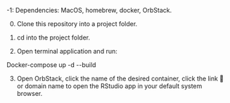 -1: Dependencies: MacOS,  homebrew, docker, OrbStack.

0. Clone this repository into a project folder.

1. cd into the project folder.

2. Open terminal application and run:

Docker-compose up -d --build

3. Open OrbStack, click the name of the desired container, click the link :link: or domain name to open the RStudio app in your default system browser.
